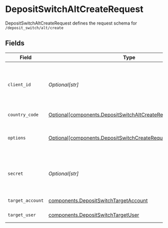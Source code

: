 # DepositSwitchAltCreateRequest

DepositSwitchAltCreateRequest defines the request schema for `/deposit_switch/alt/create`


## Fields

| Field                                                                                                                                            | Type                                                                                                                                             | Required                                                                                                                                         | Description                                                                                                                                      |
| ------------------------------------------------------------------------------------------------------------------------------------------------ | ------------------------------------------------------------------------------------------------------------------------------------------------ | ------------------------------------------------------------------------------------------------------------------------------------------------ | ------------------------------------------------------------------------------------------------------------------------------------------------ |
| `client_id`                                                                                                                                      | *Optional[str]*                                                                                                                                  | :heavy_minus_sign:                                                                                                                               | Your Plaid API `client_id`. The `client_id` is required and may be provided either in the `PLAID-CLIENT-ID` header or as part of a request body. |
| `country_code`                                                                                                                                   | [Optional[components.DepositSwitchAltCreateRequestCountryCode]](../../models/shared/depositswitchaltcreaterequestcountrycode.md)                 | :heavy_minus_sign:                                                                                                                               | ISO-3166-1 alpha-2 country code standard.                                                                                                        |
| `options`                                                                                                                                        | [Optional[components.DepositSwitchCreateRequestOptions]](../../models/shared/depositswitchcreaterequestoptions.md)                               | :heavy_minus_sign:                                                                                                                               | Options to configure the `/deposit_switch/create` request. If provided, cannot be `null`.                                                        |
| `secret`                                                                                                                                         | *Optional[str]*                                                                                                                                  | :heavy_minus_sign:                                                                                                                               | Your Plaid API `secret`. The `secret` is required and may be provided either in the `PLAID-SECRET` header or as part of a request body.          |
| `target_account`                                                                                                                                 | [components.DepositSwitchTargetAccount](../../models/shared/depositswitchtargetaccount.md)                                                       | :heavy_check_mark:                                                                                                                               | The deposit switch destination account                                                                                                           |
| `target_user`                                                                                                                                    | [components.DepositSwitchTargetUser](../../models/shared/depositswitchtargetuser.md)                                                             | :heavy_check_mark:                                                                                                                               | The deposit switch target user                                                                                                                   |
